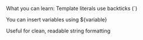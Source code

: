 What you can learn:
Template literals use backticks (`)

You can insert variables using ${variable}

Useful for clean, readable string formatting
